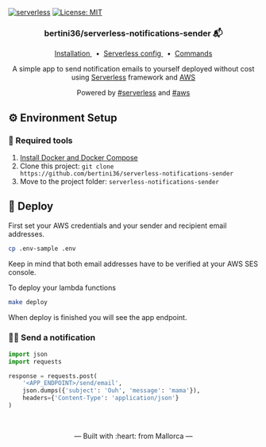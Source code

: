 [![serverless](http://public.serverless.com/badges/v3.svg)](http://www.serverless.com)
[![License: MIT](https://img.shields.io/badge/License-MIT-blue.svg)](https://opensource.org/licenses/MIT)

<h3 align="center">
    bertini36/serverless-notifications-sender 📬
</h3>
<p align="center">
  <a href="#-environment-setup" target="_blank">
    Installation
  </a>&nbsp;&nbsp;•&nbsp;
  <a href="https://github.com/bertini36/serverless-notifications-sender/blob/master/serverless.yml" target="_blank">
    Serverless config
  </a>&nbsp;&nbsp;•&nbsp;
  <a href="https://github.com/bertini36/serverless-notifications-sender/blob/master/Makefile" target="_blank">
    Commands
  </a>
</p>
<p align="center">
A simple app to send notification emails to yourself deployed without cost using
<a href="https://www.serverless.com/" target="_blank">Serverless</a> framework and
<a href="https://aws.amazon.com/" target="_blank">AWS</a>
</p>
<p align="center">
Powered by <a href="https://www.serverless.com/" target="_blank">#serverless</a> and
<a href="https://aws.amazon.com/" target="_blank">#aws</a>
</p>

## ⚙️ Environment Setup

### 🐳 Required tools

1. [Install Docker and Docker Compose](https://www.docker.com/get-started)
2. Clone this project: `git clone https://github.com/bertini36/serverless-notifications-sender`
3. Move to the project folder: `serverless-notifications-sender`

## 🚀 Deploy

First set your AWS credentials and your sender and recipient email addresses.
```bash
cp .env-sample .env
```
Keep in mind that both email addresses have to be verified at your AWS SES console.

To deploy your lambda functions
```bash
make deploy
```
When deploy is finished you will see the app endpoint.

### 👩‍💻 Send a notification
```python
import json
import requests

response = requests.post(
    '<APP_ENDPOINT>/send/email',
    json.dumps({'subject': 'Ouh', 'message': 'mama'}),
    headers={'Content-Type': 'application/json'}
)
```

<br />
<p align="center">&mdash; Built with :heart: from Mallorca &mdash;</p>
